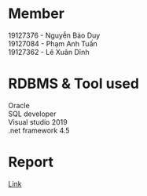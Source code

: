 # Member
19127376 - Nguyễn Bảo Duy <br>
19127084 - Phạm Anh Tuấn <br>
19127362 - Lê Xuân Dĩnh <br>

# RDBMS & Tool used
Oracle <br>
SQL developer <br>
Visual studio 2019 <br>
.net framework 4.5

# Report
<a href="https://studenthcmusedu-my.sharepoint.com/:w:/g/personal/19127084_student_hcmus_edu_vn/EQo6bi5ewQ1Lslqr5qiklqYBZA_8mLiZAbyfioZLD4-EwA?e=msb7Qg" target="_blank">Link</a>
